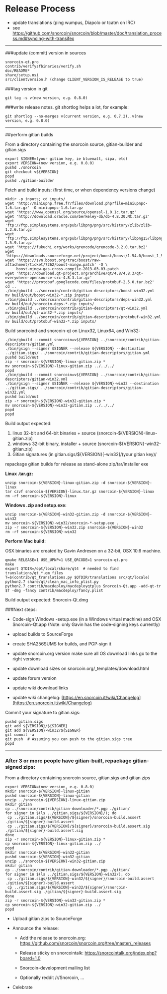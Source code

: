 Release Process
====================

* update translations (ping wumpus, Diapolo or tcatm on IRC)
* see https://github.com/snorcoin/snorcoin/blob/master/doc/translation_process.md#syncing-with-transifex

* * *

###update (commit) version in sources


	snorcoin-qt.pro
	contrib/verifysfbinaries/verify.sh
	doc/README*
	share/setup.nsi
	src/clientversion.h (change CLIENT_VERSION_IS_RELEASE to true)

###tag version in git

	git tag -s v(new version, e.g. 0.8.0)

###write release notes. git shortlog helps a lot, for example:

	git shortlog --no-merges v(current version, e.g. 0.7.2)..v(new version, e.g. 0.8.0)

* * *

##perform gitian builds

 From a directory containing the snorcoin source, gitian-builder and gitian.sigs
  
	export SIGNER=(your gitian key, ie bluematt, sipa, etc)
	export VERSION=(new version, e.g. 0.8.0)
	pushd ./snorcoin
	git checkout v${VERSION}
	popd
	pushd ./gitian-builder

 Fetch and build inputs: (first time, or when dependency versions change)

	mkdir -p inputs; cd inputs/
	wget 'http://miniupnp.free.fr/files/download.php?file=miniupnpc-1.6.tar.gz' -O miniupnpc-1.6.tar.gz
	wget 'https://www.openssl.org/source/openssl-1.0.1c.tar.gz'
	wget 'http://download.oracle.com/berkeley-db/db-4.8.30.NC.tar.gz'
	wget 'ftp://ftp.simplesystems.org/pub/libpng/png/src/history/zlib/zlib-1.2.6.tar.gz'
	wget 'ftp://ftp.simplesystems.org/pub/libpng/png/src/history/libpng15/libpng-1.5.9.tar.gz'
	wget 'https://fukuchi.org/works/qrencode/qrencode-3.2.0.tar.bz2'
	wget 'https://downloads.sourceforge.net/project/boost/boost/1.54.0/boost_1_54_0.tar.bz2'
	wget 'https://svn.boost.org/trac/boost/raw-attachment/ticket/7262/boost-mingw.patch' -O \ 
	     boost-mingw-gas-cross-compile-2013-03-03.patch
	wget 'https://download.qt-project.org/archive/qt/4.8/4.8.3/qt-everywhere-opensource-src-4.8.3.tar.gz'
	wget 'https://protobuf.googlecode.com/files/protobuf-2.5.0.tar.bz2'
	cd ..
	./bin/gbuild ../snorcoin/contrib/gitian-descriptors/boost-win32.yml
	mv build/out/boost-win32-*.zip inputs/
	./bin/gbuild ../snorcoin/contrib/gitian-descriptors/deps-win32.yml
	mv build/out/snorcoin-deps-*.zip inputs/
	./bin/gbuild ../snorcoin/contrib/gitian-descriptors/qt-win32.yml
	mv build/out/qt-win32-*.zip inputs/
	./bin/gbuild ../snorcoin/contrib/gitian-descriptors/protobuf-win32.yml
	mv build/out/protobuf-win32-*.zip inputs/

 Build snorcoind and snorcoin-qt on Linux32, Linux64, and Win32:
  
	./bin/gbuild --commit snorcoin=v${VERSION} ../snorcoin/contrib/gitian-descriptors/gitian.yml
	./bin/gsign --signer $SIGNER --release ${VERSION} --destination ../gitian.sigs/ ../snorcoin/contrib/gitian-descriptors/gitian.yml
	pushd build/out
	zip -r snorcoin-${VERSION}-linux-gitian.zip *
	mv snorcoin-${VERSION}-linux-gitian.zip ../../../
	popd
	./bin/gbuild --commit snorcoin=v${VERSION} ../snorcoin/contrib/gitian-descriptors/gitian-win32.yml
	./bin/gsign --signer $SIGNER --release ${VERSION}-win32 --destination ../gitian.sigs/ ../snorcoin/contrib/gitian-descriptors/gitian-win32.yml
	pushd build/out
	zip -r snorcoin-${VERSION}-win32-gitian.zip *
	mv snorcoin-${VERSION}-win32-gitian.zip ../../../
	popd
	popd

  Build output expected:

  1. linux 32-bit and 64-bit binaries + source (snorcoin-${VERSION}-linux-gitian.zip)
  2. windows 32-bit binary, installer + source (snorcoin-${VERSION}-win32-gitian.zip)
  3. Gitian signatures (in gitian.sigs/${VERSION}[-win32]/(your gitian key)/

repackage gitian builds for release as stand-alone zip/tar/installer exe

**Linux .tar.gz:**

	unzip snorcoin-${VERSION}-linux-gitian.zip -d snorcoin-${VERSION}-linux
	tar czvf snorcoin-${VERSION}-linux.tar.gz snorcoin-${VERSION}-linux
	rm -rf snorcoin-${VERSION}-linux

**Windows .zip and setup.exe:**

	unzip snorcoin-${VERSION}-win32-gitian.zip -d snorcoin-${VERSION}-win32
	mv snorcoin-${VERSION}-win32/snorcoin-*-setup.exe .
	zip -r snorcoin-${VERSION}-win32.zip snorcoin-${VERSION}-win32
	rm -rf snorcoin-${VERSION}-win32

**Perform Mac build:**

  OSX binaries are created by Gavin Andresen on a 32-bit, OSX 10.6 machine.

	qmake RELEASE=1 USE_UPNP=1 USE_QRCODE=1 snorcoin-qt.pro
	make
	export QTDIR=/opt/local/share/qt4  # needed to find translations/qt_*.qm files
	T=$(contrib/qt_translations.py $QTDIR/translations src/qt/locale)
	python2.7 share/qt/clean_mac_info_plist.py
	python2.7 contrib/macdeploy/macdeployqtplus Snorcoin-Qt.app -add-qt-tr $T -dmg -fancy contrib/macdeploy/fancy.plist

 Build output expected: Snorcoin-Qt.dmg

###Next steps:

* Code-sign Windows -setup.exe (in a Windows virtual machine) and
  OSX Snorcoin-Qt.app (Note: only Gavin has the code-signing keys currently)

* upload builds to SourceForge

* create SHA256SUMS for builds, and PGP-sign it

* update snorcoin.org version
  make sure all OS download links go to the right versions
  
* update download sizes on snorcoin.org/_templates/download.html

* update forum version

* update wiki download links

* update wiki changelog: [https://en.snorcoin.it/wiki/Changelog](https://en.snorcoin.it/wiki/Changelog)

Commit your signature to gitian.sigs:

	pushd gitian.sigs
	git add ${VERSION}/${SIGNER}
	git add ${VERSION}-win32/${SIGNER}
	git commit -a
	git push  # Assuming you can push to the gitian.sigs tree
	popd

-------------------------------------------------------------------------

### After 3 or more people have gitian-built, repackage gitian-signed zips:

From a directory containing snorcoin source, gitian.sigs and gitian zips

	export VERSION=(new version, e.g. 0.8.0)
	mkdir snorcoin-${VERSION}-linux-gitian
	pushd snorcoin-${VERSION}-linux-gitian
	unzip ../snorcoin-${VERSION}-linux-gitian.zip
	mkdir gitian
	cp ../snorcoin/contrib/gitian-downloader/*.pgp ./gitian/
	for signer in $(ls ../gitian.sigs/${VERSION}/); do
	 cp ../gitian.sigs/${VERSION}/${signer}/snorcoin-build.assert ./gitian/${signer}-build.assert
	 cp ../gitian.sigs/${VERSION}/${signer}/snorcoin-build.assert.sig ./gitian/${signer}-build.assert.sig
	done
	zip -r snorcoin-${VERSION}-linux-gitian.zip *
	cp snorcoin-${VERSION}-linux-gitian.zip ../
	popd
	mkdir snorcoin-${VERSION}-win32-gitian
	pushd snorcoin-${VERSION}-win32-gitian
	unzip ../snorcoin-${VERSION}-win32-gitian.zip
	mkdir gitian
	cp ../snorcoin/contrib/gitian-downloader/*.pgp ./gitian/
	for signer in $(ls ../gitian.sigs/${VERSION}-win32/); do
	 cp ../gitian.sigs/${VERSION}-win32/${signer}/snorcoin-build.assert ./gitian/${signer}-build.assert
	 cp ../gitian.sigs/${VERSION}-win32/${signer}/snorcoin-build.assert.sig ./gitian/${signer}-build.assert.sig
	done
	zip -r snorcoin-${VERSION}-win32-gitian.zip *
	cp snorcoin-${VERSION}-win32-gitian.zip ../
	popd

- Upload gitian zips to SourceForge

- Announce the release:

  - Add the release to snorcoin.org: https://github.com/snorcoin/snorcoin.org/tree/master/_releases

  - Release sticky on snorcointalk: https://snorcointalk.org/index.php?board=1.0

  - Snorcoin-development mailing list

  - Optionally reddit /r/Snorcoin, ...

- Celebrate 
